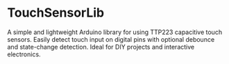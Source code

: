 # TouchSensorLib
A simple and lightweight Arduino library for using TTP223 capacitive touch sensors. Easily detect touch input on digital pins with optional debounce and state-change detection. Ideal for DIY projects and interactive electronics.
